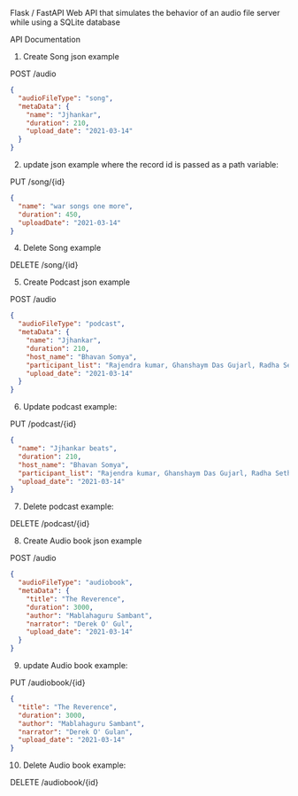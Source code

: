 Flask / FastAPI Web API that simulates the behavior of an audio file server while using a SQLite database

API Documentation

1. Create Song json example

POST /audio

```json
{
  "audioFileType": "song",
  "metaData": {
    "name": "Jjhankar",
    "duration": 210,
    "upload_date": "2021-03-14"
  }
}
```

2. update json example where the record id is passed as a path variable:

PUT /song/{id}

```json
{
  "name": "war songs one more",
  "duration": 450,
  "uploadDate": "2021-03-14"
}
```

4. Delete Song example

DELETE /song/{id}

5. Create Podcast json example

POST /audio

```json
{
  "audioFileType": "podcast",
  "metaData": {
    "name": "Jjhankar",
    "duration": 210,
    "host_name": "Bhavan Somya",
    "participant_list": "Rajendra kumar, Ghanshaym Das Gujarl, Radha Seth",
    "upload_date": "2021-03-14"
  }
}
```

6. Update podcast example:

PUT /podcast/{id}

```json
{
  "name": "Jjhankar beats",
  "duration": 210,
  "host_name": "Bhavan Somya",
  "participant_list": "Rajendra kumar, Ghanshaym Das Gujarl, Radha Seth",
  "upload_date": "2021-03-14"
}
```

7. Delete podcast example:

DELETE /podcast/{id}

8. Create Audio book json example

POST /audio

```json
{
  "audioFileType": "audiobook",
  "metaData": {
    "title": "The Reverence",
    "duration": 3000,
    "author": "Mablahaguru Sambant",
    "narrator": "Derek O' Gul",
    "upload_date": "2021-03-14"
  }
}
```

9. update Audio book example:

PUT /audiobook/{id}

```json
{
  "title": "The Reverence",
  "duration": 3000,
  "author": "Mablahaguru Sambant",
  "narrator": "Derek O' Gulan",
  "upload_date": "2021-03-14"
}
```

10. Delete Audio book example:

DELETE /audiobook/{id}
